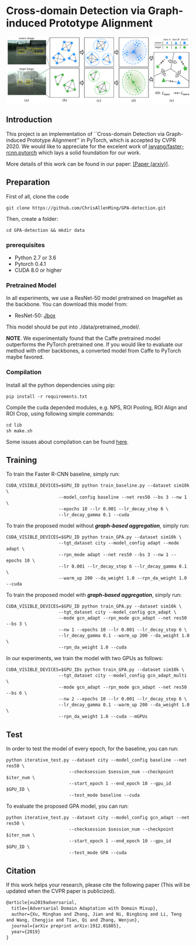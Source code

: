 # Cross-domain Detection via Graph-induced Prototype Alignment

<p align="center">
  <img src="docs/model.png" /> 
</p>

## Introduction

This project is an implementation of ``Cross-domain Detection via Graph-induced Prototype Alignment'' in PyTorch, which is accepted by CVPR 2020. 
We would like to appreciate for the excelent work of [jwyang/faster-rcnn.pytorch](https://github.com/jwyang/faster-rcnn.pytorch) which lays a solid foundation for our work.

More details of this work can be found in our paper: [[Paper (arxiv)]](https://arxiv.org/abs/1912.01805).

## Preparation

First of all, clone the code
```
git clone https://github.com/ChrisAllenMing/GPA-detection.git
```

Then, create a folder:
```
cd GPA-detection && mkdir data
```

### prerequisites

* Python 2.7 or 3.6
* Pytorch 0.4.1 
* CUDA 8.0 or higher

### Pretrained Model

In all experiments, we use a ResNet-50 model pretrained on ImageNet as the backbone. You can download this model from:

* ResNet-50: [Jbox](https://jbox.sjtu.edu.cn/l/H1Nwdz)

This model should be put into ./data/pretrained_model/.

**NOTE**. We experimentally found that the Caffe pretrained model outperforms the PyTorch pretrained one. 
If you would like to evaluate our method with other backbones, a converted model from Caffe to PyTorch maybe favored.

### Compilation

Install all the python dependencies using pip:
```
pip install -r requirements.txt
```

Compile the cuda depended modules, e.g. NPS, ROI Pooling, ROI Align and ROI Crop, using following simple commands:

```
cd lib
sh make.sh
```

Some issues about compilation can be found [here](https://github.com/jwyang/faster-rcnn.pytorch/issues).

## Training

To train the Faster R-CNN baseline, simply run:
```
CUDA_VISIBLE_DEVICES=$GPU_ID python train_baseline.py --dataset sim10k \
                    --model_config baseline --net res50 --bs 3 --nw 1 \
                    --epochs 10 --lr 0.001 --lr_decay_step 6 \
                    --lr_decay_gamma 0.1 --cuda
```

To train the proposed model without ***graph-based aggregation***, simply run:
```
CUDA_VISIBLE_DEVICES=$GPU_ID python train_GPA.py --dataset sim10k \
                    --tgt_dataset city --model_config adapt --mode adapt \
                    --rpn_mode adapt --net res50 --bs 3 --nw 1 --epochs 10 \
                    --lr 0.001 --lr_decay_step 6 --lr_decay_gamma 0.1 \
                    --warm_up 200 --da_weight 1.0 --rpn_da_weight 1.0 --cuda 
```
To train the proposed model with ***graph-based aggregation***, simply run:
```
CUDA_VISIBLE_DEVICES=$GPU_ID python train_GPA.py --dataset sim10k \
                    --tgt_dataset city --model_config gcn_adapt \
                    --mode gcn_adapt --rpn_mode gcn_adapt --net res50 --bs 3 \
                    --nw 1 --epochs 10 --lr 0.001 --lr_decay_step 6 \
                    --lr_decay_gamma 0.1 --warm_up 200 --da_weight 1.0 \
                    --rpn_da_weight 1.0 --cuda 
```
In our experiments, we train the model with two GPUs as follows:
```
CUDA_VISIBLE_DEVICES=$GPU_IDs python train_GPA.py --dataset sim10k \
                    --tgt_dataset city --model_config gcn_adapt_multi \
                    --mode gcn_adapt --rpn_mode gcn_adapt --net res50 --bs 6 \
                    --nw 2 --epochs 10 --lr 0.001 --lr_decay_step 6 \
                    --lr_decay_gamma 0.1 --warm_up 200 --da_weight 1.0 \
                    --rpn_da_weight 1.0 --cuda --mGPUs
```

## Test

In order to test the model of every epoch, for the baseline, you can run:
```
python iterative_test.py --dataset city --model_config baseline --net res50 \
                        --checksession $session_num --checkpoint $iter_num \
                        --start_epoch 1 --end_epoch 10 --gpu_id $GPU_ID \
                        --test_mode baseline --cuda
```
To evaluate the proposed GPA model, you can run:
```
python iterative_test.py --dataset city --model_config gcn_adapt --net res50 \
                        --checksession $session_num --checkpoint $iter_num \
                        --start_epoch 1 --end_epoch 10 --gpu_id $GPU_ID \
                        --test_mode GPA --cuda
```
## Citation


If this work helps your research, please cite the following paper (This will be updated when the CVPR paper is publicized).
```
@article{xu2019adversarial,
  title={Adversarial Domain Adaptation with Domain Mixup},
  author={Xu, Minghao and Zhang, Jian and Ni, Bingbing and Li, Teng and Wang, Chengjie and Tian, Qi and Zhang, Wenjun},
  journal={arXiv preprint arXiv:1912.01805},
  year={2019}
}
```